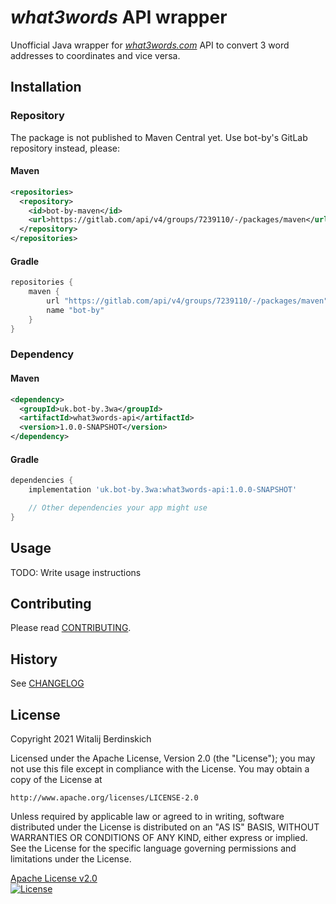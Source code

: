 # _what3words_ API wrapper

Unofficial Java wrapper for _[what3words.com][]_ API
to convert 3 word addresses to coordinates and vice versa.

## Installation

### Repository

The package is not published to Maven Central yet. Use bot-by's GitLab repository instead, please:

#### Maven

```xml
<repositories>
  <repository>
    <id>bot-by-maven</id>
    <url>https://gitlab.com/api/v4/groups/7239110/-/packages/maven</url>
  </repository>
</repositories>
```

#### Gradle

```gradle
repositories {
    maven {
        url "https://gitlab.com/api/v4/groups/7239110/-/packages/maven"
        name "bot-by"
    }
}
```

### Dependency

#### Maven

```xml
<dependency>
  <groupId>uk.bot-by.3wa</groupId>
  <artifactId>what3words-api</artifactId>
  <version>1.0.0-SNAPSHOT</version>
</dependency>
```

#### Gradle

```gradle
dependencies {
    implementation 'uk.bot-by.3wa:what3words-api:1.0.0-SNAPSHOT'

    // Other dependencies your app might use
}
```

## Usage

TODO: Write usage instructions

## Contributing

Please read [CONTRIBUTING](CONTRIBUTING.md).

## History

See [CHANGELOG](CHANGELOG.md)

## License

Copyright 2021 Witalij Berdinskich

Licensed under the Apache License, Version 2.0 (the "License");
you may not use this file except in compliance with the License.
You may obtain a copy of the License at

    http://www.apache.org/licenses/LICENSE-2.0

Unless required by applicable law or agreed to in writing, software
distributed under the License is distributed on an "AS IS" BASIS,
WITHOUT WARRANTIES OR CONDITIONS OF ANY KIND, either express or implied.
See the License for the specific language governing permissions and
limitations under the License.

[Apache License v2.0](LICENSE)  
[![License](https://img.shields.io/badge/license-Apache%202.0-blue.svg?style=flat)](http://www.apache.org/licenses/LICENSE-2.0.html)

[what3words.com]: https://what3words.com/ "It’s the easiest way to find and share exact locations."
